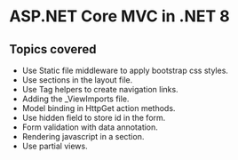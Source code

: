 # ASP.NET Core MVC in .NET 8

## Topics covered

- Use Static file middleware to apply bootstrap css styles.
- Use sections in the layout file.
- Use Tag helpers to create navigation links.
- Adding the \_ViewImports file.
- Model binding in HttpGet action methods.
- Use hidden field to store id in the form.
- Form validation with data annotation.
- Rendering javascript in a section.
- Use partial views.
